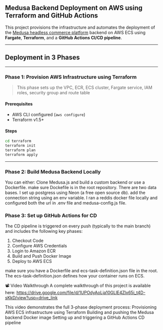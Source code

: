 ## Medusa Backend Deployment on AWS using Terraform and GitHub Actions

This project provisions the infrastructure and automates the deployment of the [Medusa headless commerce platform](https://docs.medusajs.com/) backend on AWS ECS using **Fargate**, **Terraform**, and a **GitHub Actions CI/CD pipeline**.

---

##  Deployment in 3 Phases

---

###  Phase 1: Provision AWS Infrastructure using Terraform

> This phase sets up the VPC, ECR, ECS cluster, Fargate service, IAM roles, security group and route table

#### Prerequisites

- AWS CLI configured (`aws configure`)
- Terraform v1.5+

#### Steps

```bash
cd terraform
terraform init
terraform plan
terraform apply

```

---

###  Phase 2: Build Medusa Backend Locally

You can either:
Clone Medusa.js and build a custom backend or use a Dockerfile. make sure Dockefile is in the root repository.
There are two data bases. I set up postgress using Neon (a free open source db). add the connection string using an env variable. I ran a reddis docker file locally and configured both the url in .env file and medusa-config.js file.

###  Phase 3: Set up GitHub Actions for CD

The CD pipeline is triggered on every push (typically to the main branch) and includes the following key phases:

1. Checkout Code
2. Configure AWS Credentials
3. Login to Amazon ECR
4. Build and Push Docker Image
5. Deploy to AWS ECS

make sure you have a Dockerfile and ecs-task-definition.json file in the root. The ecs-task-definition.json defines how your container runs on ECS.

📽️ Video Walkthrough
A complete walkthrough of this project is available here:
https://drive.google.com/file/d/1UPOdyAoLja10GLlE4Zlx65i_t4D-sKkD/view?usp=drive_link

This video demonstrates the full 3-phase deployment process:
Provisioning AWS ECS infrastructure using Terraform
Building and pushing the Medusa backend Docker image
Setting up and triggering a GitHub Actions CD pipeline
